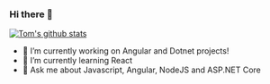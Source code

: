 ### Hi there 👋

[![Tom's github stats](https://github-readme-stats.vercel.app/api?username=tombui99&theme=dark)](https://github.com/tombui99/github-readme-stats)

- 🔭 I’m currently working on Angular and Dotnet projects!
- 🌱 I’m currently learning React
- 💬 Ask me about Javascript, Angular, NodeJS and ASP.NET Core

<!--
**tombui99/tombui99** is a ✨ _special_ ✨ repository because its `README.md` (this file) appears on your GitHub profile.

Here are some ideas to get you started:

- 🔭 I’m currently working on ...
- 🌱 I’m currently learning ...
- 👯 I’m looking to collaborate on ...
- 🤔 I’m looking for help with ...
- 💬 Ask me about ...
- 📫 How to reach me: ...
- 😄 Pronouns: ...
- ⚡ Fun fact: ...
-->
